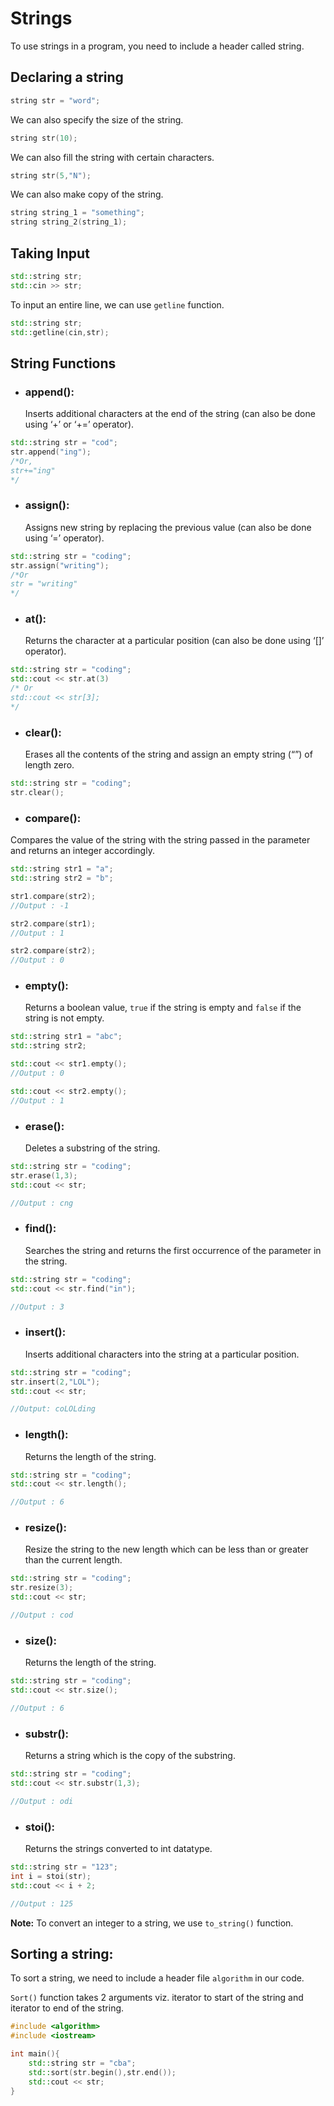 # Strings

To use strings in a program, you need to include a header called string.
## Declaring a string
```cpp
string str = "word";
```

We can also specify the size of the string.

```cpp
string str(10);
```

We can also fill the string with certain characters.

```cpp
string str(5,"N");
```

We can also make copy of the string.

```cpp
string string_1 = "something";
string string_2(string_1);
```

## Taking Input

```cpp
std::string str;
std::cin >> str;
```

To input an entire line, we can use `getline` function.

```cpp
std::string str;
std::getline(cin,str);
```

## String Functions

- ### append(): 
	Inserts additional characters at the end of the string (can also be done using ‘+’ or ‘+=’ operator).
	
```cpp
std::string str = "cod";
str.append("ing");
/*Or, 
str+="ing"
*/
```

- ### assign(): 

	Assigns new string by replacing the previous value (can also be done using ‘=’ operator).
	
```cpp
std::string str = "coding";
str.assign("writing");
/*Or
str = "writing"
*/
```

- ### at():

	Returns the character at a particular position (can also be done using ‘[]’ operator).
	
```cpp
std::string str = "coding";
std::cout << str.at(3)
/* Or
std::cout << str[3];
*/
```

- ### clear(): 

	Erases all the contents of the string and assign an empty string (“”) of length zero.
	
```cpp
std::string str = "coding";
str.clear();
```

- ### compare(): 

Compares the value of the string with the string passed in the parameter and returns an integer accordingly.

```cpp
std::string str1 = "a";
std::string str2 = "b";

str1.compare(str2);
//Output : -1

str2.compare(str1);
//Output : 1

str2.compare(str2);
//Output : 0
```

- ### empty():

	Returns a boolean value, `true` if the string is empty and `false` if the string is not empty.
	
```cpp
std::string str1 = "abc";
std::string str2;

std::cout << str1.empty();
//Output : 0

std::cout << str2.empty();
//Output : 1
```
- ### erase():
	Deletes a substring of the string.

```cpp
std::string str = "coding";
str.erase(1,3);
std::cout << str;

//Output : cng
```

- ### find():
	Searches the string and returns the first occurrence of the parameter in the string.
	
```cpp
std::string str = "coding";
std::cout << str.find("in");

//Output : 3
```

- ### insert():

	Inserts additional characters into the string at a particular position.
	
```cpp
std::string str = "coding";
str.insert(2,"LOL");
std::cout << str;

//Output: coLOLding
```

- ### length():

	Returns the length of the string.
	
```cpp
std::string str = "coding";
std::cout << str.length();

//Output : 6
```

- ### resize():

	Resize the string to the new length which can be less than or greater than the current length.
	
```cpp
std::string str = "coding";
str.resize(3);
std::cout << str;

//Output : cod
```

- ### size():

	Returns the length of the string.
	
```cpp
std::string str = "coding";
std::cout << str.size();

//Output : 6
```

- ### substr():
	Returns a string which is the copy of the substring.
	
```cpp
std::string str = "coding";
std::cout << str.substr(1,3);

//Output : odi
```

- ### stoi():

	Returns the strings converted to int datatype.
	
```cpp
std::string str = "123";
int i = stoi(str);
std::cout << i + 2;

//Output : 125
```

**Note:**  To convert an integer to a string, we use `to_string()` function. 


## Sorting a string: 

To sort a string, we need to include a header file `algorithm` in our code.

`Sort()` function takes 2 arguments viz. iterator to start of the string and iterator to end of the string.

```cpp
#include <algorithm>
#include <iostream>

int main(){
	std::string str = "cba";
	std::sort(str.begin(),str.end());
	std::cout << str;
}
```
